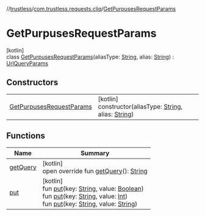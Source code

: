 //[trustless](../../../index.md)/[com.trustless.requests.cliq](../index.md)/[GetPurpusesRequestParams](index.md)

# GetPurpusesRequestParams

[kotlin]\
class [GetPurpusesRequestParams](index.md)(aliasType: [String](https://kotlinlang.org/api/latest/jvm/stdlib/kotlin/-string/index.html), alias: [String](https://kotlinlang.org/api/latest/jvm/stdlib/kotlin/-string/index.html)) : [UrlQueryParams](../../com.trustless.queryParams/-url-query-params/index.md)

## Constructors

| | |
|---|---|
| [GetPurpusesRequestParams](-get-purpuses-request-params.md) | [kotlin]<br>constructor(aliasType: [String](https://kotlinlang.org/api/latest/jvm/stdlib/kotlin/-string/index.html), alias: [String](https://kotlinlang.org/api/latest/jvm/stdlib/kotlin/-string/index.html)) |

## Functions

| Name | Summary |
|---|---|
| [getQuery](../../com.trustless.queryParams/-url-query-params/get-query.md) | [kotlin]<br>open override fun [getQuery](../../com.trustless.queryParams/-url-query-params/get-query.md)(): [String](https://kotlinlang.org/api/latest/jvm/stdlib/kotlin/-string/index.html) |
| [put](../../com.trustless.queryParams/-url-query-params/put.md) | [kotlin]<br>fun [put](../../com.trustless.queryParams/-url-query-params/put.md)(key: [String](https://kotlinlang.org/api/latest/jvm/stdlib/kotlin/-string/index.html), value: [Boolean](https://kotlinlang.org/api/latest/jvm/stdlib/kotlin/-boolean/index.html))<br>fun [put](../../com.trustless.queryParams/-url-query-params/put.md)(key: [String](https://kotlinlang.org/api/latest/jvm/stdlib/kotlin/-string/index.html), value: [Int](https://kotlinlang.org/api/latest/jvm/stdlib/kotlin/-int/index.html))<br>fun [put](../../com.trustless.queryParams/-url-query-params/put.md)(key: [String](https://kotlinlang.org/api/latest/jvm/stdlib/kotlin/-string/index.html), value: [String](https://kotlinlang.org/api/latest/jvm/stdlib/kotlin/-string/index.html)) |
